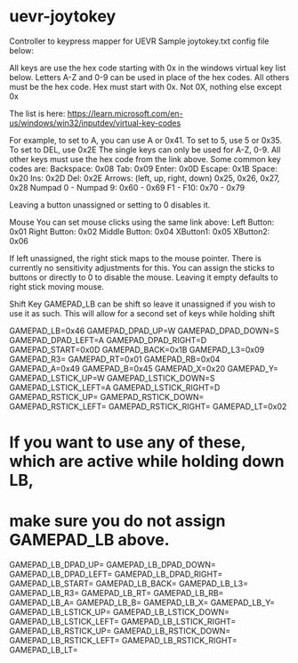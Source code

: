 # uevr-joytokey
Controller to keypress mapper for UEVR
Sample joytokey.txt config file below:

All keys are use the hex code starting with 0x in the windows virtual key list below.
Letters A-Z and 0-9 can be used in place of the hex codes. All others must be the hex code.
Hex must start with 0x. Not 0X, nothing else except 0x

The list is here: 
https://learn.microsoft.com/en-us/windows/win32/inputdev/virtual-key-codes

For example, to set to A, you can use A or 0x41. To set to 5, use 5 or 0x35. To set to DEL, use 0x2E
The single keys can only be used for A-Z, 0-9. All other keys must use the hex code from the link above.
Some common key codes are:
  Backspace: 	0x08
  Tab: 	0x09
  Enter:	0x0D
  Escape: 	0x1B
  Space:	0x20
  Ins:	0x2D
  Del:	0x2E
  Arrows: (left, up, right, down) 0x25, 0x26, 0x27, 0x28
  Numpad 0 - Numpad 9: 0x60 - 0x69
  F1 - F10:  0x70 - 0x79

Leaving a button unassigned or setting to 0 disables it.

Mouse
You can set mouse clicks using the same link above:
  Left Button: 	0x01
  Right Button: 	0x02
  Middle Button:	0x04
  XButton1: 		0x05
  XButton2: 		0x06

If left unassigned, the right stick maps to the mouse pointer. There is currently
no sensitivity adjustments for this. You can assign the sticks to buttons or directly
to 0 to disable the mouse. Leaving it empty defaults to right stick moving mouse.

Shift Key
GAMEPAD_LB can be shift so leave it unassigned if you wish to use it as such.
This will allow for a second set of keys while holding shift



GAMEPAD_LB=0x46
GAMEPAD_DPAD_UP=W
GAMEPAD_DPAD_DOWN=S
GAMEPAD_DPAD_LEFT=A
GAMEPAD_DPAD_RIGHT=D
GAMEPAD_START=0x0D
GAMEPAD_BACK=0x1B
GAMEPAD_L3=0x09
GAMEPAD_R3=
GAMEPAD_RT=0x01
GAMEPAD_RB=0x04
GAMEPAD_A=0x49
GAMEPAD_B=0x45
GAMEPAD_X=0x20
GAMEPAD_Y=
GAMEPAD_LSTICK_UP=W
GAMEPAD_LSTICK_DOWN=S
GAMEPAD_LSTICK_LEFT=A
GAMEPAD_LSTICK_RIGHT=D
GAMEPAD_RSTICK_UP=
GAMEPAD_RSTICK_DOWN=
GAMEPAD_RSTICK_LEFT=
GAMEPAD_RSTICK_RIGHT=
GAMEPAD_LT=0x02

# If you want to use any of these, which are active while holding down LB,
# make sure you do not assign GAMEPAD_LB above.
GAMEPAD_LB_DPAD_UP=
GAMEPAD_LB_DPAD_DOWN=
GAMEPAD_LB_DPAD_LEFT=
GAMEPAD_LB_DPAD_RIGHT=
GAMEPAD_LB_START=
GAMEPAD_LB_BACK=
GAMEPAD_LB_L3=
GAMEPAD_LB_R3=
GAMEPAD_LB_RT=
GAMEPAD_LB_RB=
GAMEPAD_LB_A=
GAMEPAD_LB_B=
GAMEPAD_LB_X=
GAMEPAD_LB_Y=
GAMEPAD_LB_LSTICK_UP=
GAMEPAD_LB_LSTICK_DOWN=
GAMEPAD_LB_LSTICK_LEFT=
GAMEPAD_LB_LSTICK_RIGHT=
GAMEPAD_LB_RSTICK_UP=
GAMEPAD_LB_RSTICK_DOWN=
GAMEPAD_LB_RSTICK_LEFT=
GAMEPAD_LB_RSTICK_RIGHT=
GAMEPAD_LB_LT=
